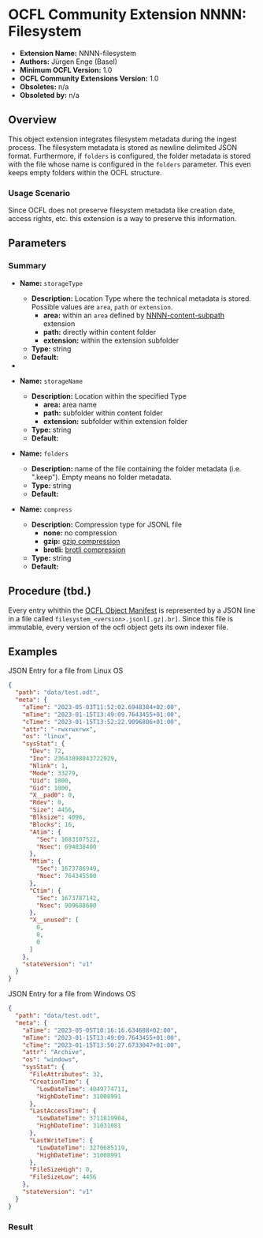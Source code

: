 # OCFL Community Extension NNNN: Filesystem

* **Extension Name:** NNNN-filesystem
* **Authors:** Jürgen Enge (Basel)
* **Minimum OCFL Version:** 1.0
* **OCFL Community Extensions Version:** 1.0
* **Obsoletes:** n/a
* **Obsoleted by:** n/a

## Overview

This object extension integrates filesystem metadata during the ingest process.
The filesystem metadata is stored as newline delimited JSON format. Furthermore,
if `folders` is configured, the folder metadata is stored with the file whose name 
is configured in the `folders` parameter. This even keeps empty folders within the OCFL 
structure.

### Usage Scenario

Since OCFL does not preserve filesystem metadata like creation date, 
access rights, etc. this extension is a way to preserve this information.   


## Parameters

### Summary

* **Name:** `storageType`
    * **Description:** Location Type where the technical metadata is stored. Possible values are
        `area`, `path` or `extension`. 
      * **area:** within an `area` defined by [NNNN-content-subpath](NNNN-content-subpath.md)
        extension
      * **path:** directly within content folder
      * **extension:** within the extension subfolder  
    * **Type:** string
    * **Default:** 
* 
* **Name:** `storageName`
    * **Description:** Location within the specified Type
        * **area:** area name
        * **path:** subfolder within content folder
        * **extension:** subfolder within extension folder
    * **Type:** string
    * **Default:**

* **Name:** `folders`
    * **Description:** name of the file containing the folder metadata (i.e. ".keep"). Empty means no folder metadata.
    * **Type:** string
    * **Default:** 

* **Name:** `compress`
    * **Description:** Compression type for JSONL file
        * **none:** no compression
        * **gzip:** [gzip compression](https://en.wikipedia.org/wiki/Gzip) 
        * **brotli:** [brotli compression](https://en.wikipedia.org/wiki/Brotli)
    * **Type:** string
    * **Default:**


## Procedure (tbd.)

Every entry whithin the [OCFL Object Manifest](https://ocfl.io/1.1/spec/#manifest) 
is represented by a JSON line in a file called  `filesystem_<version>.jsonl[.gz|.br]`.
Since this file is immutable, every version of the ocfl object gets its own indexer file.

## Examples

JSON Entry for a file from Linux OS
```json
{
  "path": "data/test.odt",
  "meta": {
    "aTime": "2023-05-03T11:52:02.6948384+02:00",
    "mTime": "2023-01-15T13:49:09.7643455+01:00",
    "cTime": "2023-01-15T13:52:22.9096886+01:00",
    "attr": "-rwxrwxrwx",
    "os": "linux",
    "sysStat": {
      "Dev": 72,
      "Ino": 23643898043722929,
      "Nlink": 1,
      "Mode": 33279,
      "Uid": 1000,
      "Gid": 1000,
      "X__pad0": 0,
      "Rdev": 0,
      "Size": 4456,
      "Blksize": 4096,
      "Blocks": 16,
      "Atim": {
        "Sec": 1683107522,
        "Nsec": 694838400
      },
      "Mtim": {
        "Sec": 1673786949,
        "Nsec": 764345500
      },
      "Ctim": {
        "Sec": 1673787142,
        "Nsec": 909688600
      },
      "X__unused": [
        0,
        0,
        0
      ]
    },
    "stateVersion": "v1"
  }
}
```

JSON Entry for a file from Windows OS
```json
{
  "path": "data/test.odt",
  "meta": {
    "aTime": "2023-05-05T10:16:16.634688+02:00",
    "mTime": "2023-01-15T13:49:09.7643455+01:00",
    "cTime": "2023-01-15T13:50:27.6733047+01:00",
    "attr": "Archive",
    "os": "windows",
    "sysStat": {
      "FileAttributes": 32,
      "CreationTime": {
        "LowDateTime": 4049774711,
        "HighDateTime": 31008991
      },
      "LastAccessTime": {
        "LowDateTime": 3711819904,
        "HighDateTime": 31031081
      },
      "LastWriteTime": {
        "LowDateTime": 3270685119,
        "HighDateTime": 31008991
      },
      "FileSizeHigh": 0,
      "FileSizeLow": 4456
    },
    "stateVersion": "v1"
  }
}
```


### Result

